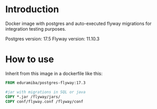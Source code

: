 # Introduction

Docker image with postgres and auto-executed flyway migrations for integration testing purposes.

Postgres version: 17.5
Flyway version: 11.10.3

# How to use

Inherit from this image in a dockerfile like this:

```Dockerfile
FROM eduramiba/postgres-flyway:17.3

#jar with migrations in SQL or java
COPY *.jar /flyway/jars/
COPY conf/flyway.conf /flyway/conf
```
